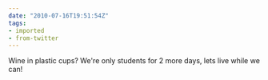 ```yaml
---
date: "2010-07-16T19:51:54Z"
tags:
- imported
- from-twitter
---
```

Wine in plastic cups? We're only students for 2 more days, lets live while we can\!
